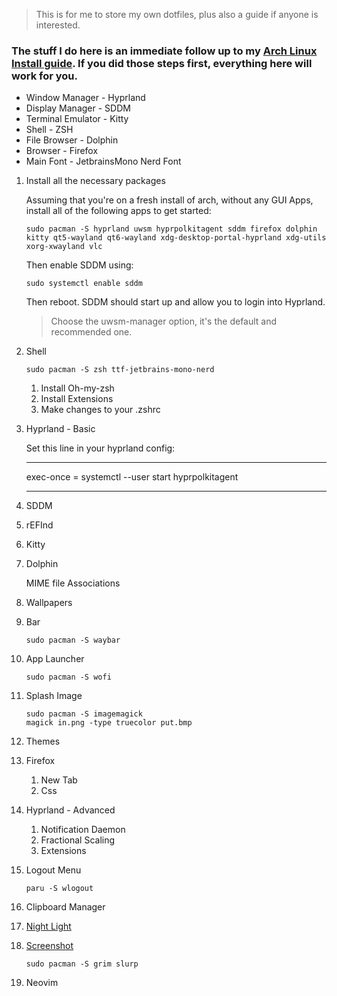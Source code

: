 > This is for me to store my own dotfiles, plus also a guide if anyone is interested.

### The stuff I do here is an immediate follow up to my [Arch Linux Install guide](https://github.com/sabi-31/My_Perfect_Arch-linux). If you did those steps first, everything here will work for you.


- Window Manager - Hyprland
- Display Manager - SDDM
- Terminal Emulator - Kitty
- Shell - ZSH
- File Browser - Dolphin
- Browser - Firefox
- Main Font - JetbrainsMono Nerd Font



1. Install all the necessary packages

	Assuming that you're on a fresh install of arch, without any GUI Apps, install all of the following apps to get started:

    ```
    sudo pacman -S hyprland uwsm hyprpolkitagent sddm firefox dolphin kitty qt5-wayland qt6-wayland xdg-desktop-portal-hyprland xdg-utils xorg-xwayland vlc  
    ```

	Then enable SDDM using:
	```
	sudo systemctl enable sddm
	```

	Then reboot. SDDM should start up and allow you to login into Hyprland.
    > Choose the uwsm-manager option, it's the default and recommended one.

2. Shell
    ```
    sudo pacman -S zsh ttf-jetbrains-mono-nerd
    ```

    1. Install Oh-my-zsh
	2. Install Extensions
	3. Make changes to your .zshrc

3. Hyprland - Basic

    Set this line in your hyprland config:

    ---

    exec-once = systemctl --user start hyprpolkitagent

    ---

4. SDDM

5. rEFInd

6. Kitty

7. Dolphin

    MIME file Associations

8. Wallpapers

9. Bar
    ```
    sudo pacman -S waybar
    ```

10. App Launcher
    ```
    sudo pacman -S wofi
    ```

11. Splash Image

    ```
    sudo pacman -S imagemagick
    magick in.png -type truecolor put.bmp
    ```

12. Themes

13. Firefox
    1. New Tab
    2. Css

14. Hyprland - Advanced
    1. Notification Daemon
    2. Fractional Scaling
    3. Extensions

15. Logout Menu
    ```
    paru -S wlogout
    ```

16. Clipboard Manager

17. [Night Light](https://wiki.archlinux.org/title/Redshift)

18. [Screenshot]((https://www.youtube.com/watch?v=J1L1qi-5dr0))
    ```
    sudo pacman -S grim slurp
    ```

19. Neovim
